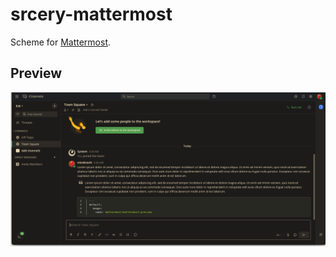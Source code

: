 # srcery-mattermost

Scheme for [Mattermost](https://mattermost.com).

## Preview

![channel preview](./assets/channel_preview.png)
